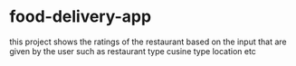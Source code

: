 # food-delivery-app
this project shows the ratings of the restaurant based on the input that are given by the user such as restaurant type cusine type location etc
